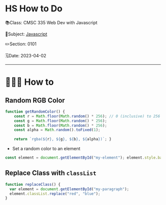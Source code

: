 # HS How to Do

📚Class: CMSC 335 Web Dev with Javascript

📘Subject: <a href="https://github.com/lamula21/cheat-sheets/blob/main/Javascript">Javascript</a>

✏️Section: 0101

🗓️Date: 2023-04-02

---

# 🤷🏻‍♂️ How to

## Random RGB Color
```js
function getRandomColor() { 
	const r = Math.floor(Math.random() * 256); // 0 (inclusive) to 256 (exclusive)
	const g = Math.floor(Math.random() * 256); 
	const b = Math.floor(Math.random() * 256);
	const alpha = Math.random().toFixed(1);
	
	return `rgba(${r}, ${g}, ${b}, ${alpha})`; }
```
- Set a random color to an element
```js
const element = document.getElementById("my-element"); element.style.backgroundColor = getRandomColor();
```


## Replace Class with `classList`

```javascript
function replaceClass() { 
  var element = document.getElementById("my-paragraph");
  element.classList.replace("red", "blue"); 
}
```
